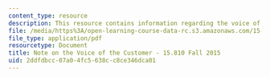 ```yaml
---
content_type: resource
description: This resource contains information regarding the voice of the customer.
file: /media/https%3A/open-learning-course-data-rc.s3.amazonaws.com/15-810-marketing-management-analytics-frameworks-and-applications-fall-2015/2ddfdbcc07a04fc5638cc8ce346dca01_MIT15_810F15_Voice.pdf
file_type: application/pdf
resourcetype: Document
title: Note on the Voice of the Customer - 15.810 Fall 2015
uid: 2ddfdbcc-07a0-4fc5-638c-c8ce346dca01
---
```

